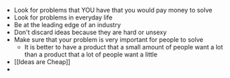 - Look for problems that YOU have that you would pay money to solve
- Look for problems in everyday life
- Be at the leading edge of an industry
- Don't discard ideas because they are hard or unsexy
- Make sure that your problem is very important for people to solve
	- It is better to have a product that a small amount of people want a lot than a product that a lot of people want a little
- [[Ideas are Cheap]]
- 